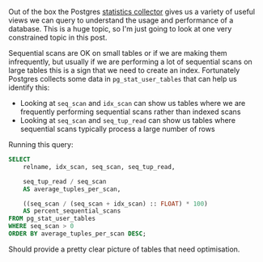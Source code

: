 <!--
.. title: Identifying poorly indexed tables in Postgres
.. slug: postgres-indexes
.. date: 2021-03-04 00:00:00
.. tags: sql,sql
.. category: sql
.. link: 
.. description: 
.. type: text
-->

Out of the box the Postgres [statistics collector](https://www.postgresql.org/docs/current/monitoring-stats.html) gives us a variety of useful views we can query to understand the usage and performance of a database. This is a huge topic, so I'm just going to look at one very constrained topic in this post.

Sequential scans are OK on small tables or if we are making them infrequently, but usually if we are performing a lot of sequential scans on large tables this is a sign that we need to create an index. Fortunately Postgres collects some data in `pg_stat_user_tables` that can help us identify this:

* Looking at `seq_scan` and `idx_scan` can show us tables where we are frequently performing sequential scans rather than indexed scans
* Looking at `seq_scan` and `seq_tup_read` can show us tables where sequential scans typically process a large number of rows

Running this query:

```sql
SELECT
    relname, idx_scan, seq_scan, seq_tup_read,

    seq_tup_read / seq_scan
    AS average_tuples_per_scan,

    ((seq_scan / (seq_scan + idx_scan) :: FLOAT) * 100)
    AS percent_sequential_scans
FROM pg_stat_user_tables
WHERE seq_scan > 0
ORDER BY average_tuples_per_scan DESC;
```

Should provide a pretty clear picture of tables that need optimisation.
